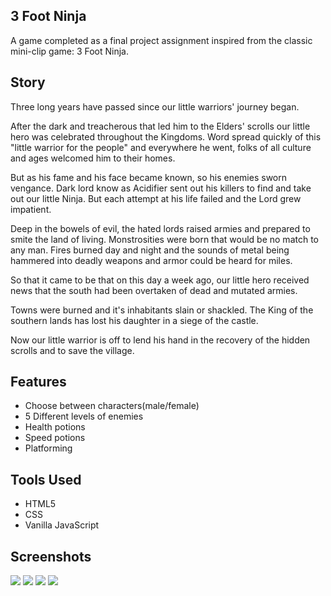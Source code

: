 
## 3 Foot Ninja 

A game completed as a final project assignment inspired from the classic mini-clip game: 3 Foot Ninja.


## Story

Three long years have passed since our little warriors' journey began.

After the dark and treacherous that led him to the Elders' scrolls our little hero was celebrated throughout the Kingdoms. Word spread quickly of this "little warrior for the people" and everywhere he went, folks of all culture and ages welcomed him to their homes.

But as his fame and his face became known, so his enemies sworn vengance. Dark lord know as Acidifier sent out his killers to find and take out our little Ninja. But each attempt at his life failed and the Lord grew impatient.


Deep in the bowels of evil, the hated lords raised armies and prepared to smite the land of living. Monstrosities were born that would be no match to any man. Fires burned day and night and the sounds of metal being hammered into deadly weapons and armor could be heard for miles.

So that it came to be that on this day a week ago, our little hero received news that the south had been overtaken of dead and mutated armies.

Towns were burned and it's inhabitants slain or shackled. The King of the southern lands has lost his daughter in a siege of the castle.

Now our little warrior is off to lend his hand in the recovery of the hidden scrolls and to save the village.

## Features

- Choose between characters(male/female)
- 5 Different levels of enemies
- Health potions
- Speed potions
- Platforming

## Tools Used

- HTML5
- CSS
- Vanilla JavaScript

## Screenshots

<img src="/images/readme/landing.png"/>
<img src="/images/readme/enemies.png"/>
<img src="/images/readme/level1.png"/>
<img src="/images/readme/level2.png"/>

